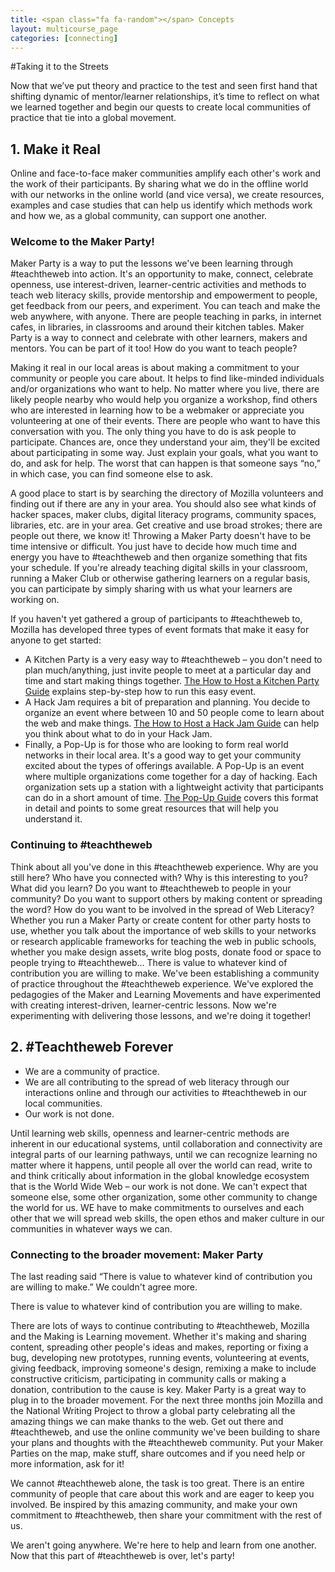 ```yaml
---
title: <span class="fa fa-random"></span> Concepts
layout: multicourse_page
categories: [connecting]
---
```


#Taking it to the Streets

Now that we’ve put theory and practice to the test and seen first hand that shifting dynamic of mentor/learner relationships, it’s time to reflect on what we learned together and begin our quests to create local communities of practice that tie into a global movement.

## 1. Make it Real

Online and face-to-face maker communities amplify each other's work and the work of their participants. By sharing what we do in the offline world with our networks in the online world (and vice versa), we create resources, examples and case studies that can help us identify which methods work and how we, as a global community, can support one another.

### Welcome to the Maker Party!
Maker Party is a way to put the lessons we've been learning through #teachtheweb into action. It's an opportunity to make, connect, celebrate openness, use interest-driven, learner-centric activities and methods to teach web literacy skills, provide mentorship and empowerment to people, get feedback from our peers, and experiment.
You can teach and make the web anywhere, with anyone. There are people teaching in parks, in internet cafes, in libraries, in classrooms and around their kitchen tables. Maker Party is a way to connect and celebrate with other learners, makers and mentors. You can be part of it too!
How do you want to teach people?

Making it real in our local areas is about making a commitment to your community or people you care about. It helps to find like-minded  individuals and/or organizations who want to help. No matter where you live, there are likely people nearby who would help you organize a workshop, find others who are interested in learning how to be a webmaker or appreciate you volunteering at one of their events. There are people who want to have this conversation with you.
The only thing you have to do is ask people to participate. Chances are, once they understand your aim, they'll be excited about participating in some way. Just explain your goals, what you want to do, and ask for help. The worst that can happen is that someone says “no,” in which  case, you can find someone else to ask.

A good place to start is by searching the directory of Mozilla volunteers and finding out if there are any in your area. You should also see what kinds of hacker spaces, maker clubs, digital literacy programs, community spaces, libraries, etc. are in your area. Get creative and use broad strokes; there are people out there, we know it!
Throwing a Maker Party doesn't have to be time intensive or difficult. You just have to decide how much time and energy you have to #teachtheweb and then organize something that fits your schedule. If you're already teaching digital skills in your classroom, running a Maker Club or otherwise gathering learners on a regular basis, you can participate by simply sharing with us what your learners are working on.

If you haven't yet gathered a group of participants to #teachtheweb to, Mozilla has developed three types of event formats that make it easy for anyone to get started:

* A Kitchen Party is a very easy way to #teachtheweb – you don't need to plan much/anything, just invite people to meet at a particular day and time and start making things together. [The How to Host a Kitchen Party Guide](https://thimble.webmaker.org/p/l0ui/) explains step-by-step how to run this easy event.
* A Hack Jam requires a bit of preparation and planning. You decide to organize an event where between 10 and 50 people come to learn about the web and make things. [The How to Host a Hack Jam Guide](https://thimble.webmaker.org/p/l05e/) can help you think about what to do in your Hack Jam.
* Finally, a Pop-Up is for those who are looking to form real world networks in their local area. It's a good way to get your community excited about the types of offerings available. A Pop-Up is an event where multiple organizations come together for a day of hacking. Each organization sets up a station with a lightweight activity that participants can do in a short amount of time. [The Pop-Up Guide](https://thimble.webmaker.org/p/l05w/) covers this format in detail and points to some great resources that will help you understand it. 

### Continuing to #teachtheweb
Think about all you've done in this #teachtheweb experience. Why are you still here? Who have you connected with? Why is this interesting to you? What did you learn? Do you want to #teachtheweb to people in your community? Do you want to support others by making content or spreading the word? How do you want to be involved in the spread of Web Literacy?
Whether you run a Maker Party or create content for other party hosts to use, whether you talk about the importance of web skills to your networks or research applicable frameworks for teaching the web in public schools, whether you make design assets, write blog posts, donate food or space to people trying to #teachtheweb... There is value to whatever kind of contribution you are willing to make.
We've been establishing a community of practice throughout the #teachtheweb experience. We've explored the pedagogies of the Maker and Learning Movements and have experimented with creating interest-driven, learner-centric lessons. Now we're experimenting with delivering those lessons, and we're doing it together!

## 2. #Teachtheweb Forever

- We are a community of practice.
- We are all contributing to the spread of web literacy through our interactions online and through our activities to #teachtheweb in our local communities.
- Our work is not done.

Until learning web skills, openness and learner-centric methods are inherent in our educational systems, until collaboration and connectivity are integral parts of our learning pathways, until we can recognize learning no matter where it happens, until people all over the world can read, write to and think critically about information in the global knowledge ecosystem that is the World Wide Web – our work is not done.
We can't expect that someone else, some other organization, some other community to change the world for us. WE have to make commitments to ourselves and each other that we will spread web skills, the open ethos and maker culture in our communities in whatever ways we can.

### Connecting to the broader movement: Maker Party
The last reading said “There is value to whatever kind of contribution you are willing to make.” We couldn't agree more.

There is value to whatever kind of contribution you are willing to make.

There are lots of ways to continue contributing to #teachtheweb, Mozilla and the Making is Learning movement. Whether it's making and sharing content, spreading other people's ideas and makes, reporting or fixing a bug, developing new prototypes, running events, volunteering at events, giving feedback, improving someone's design, remixing a make to include constructive criticism, participating in community calls or making a donation, contribution to the cause is key.
Maker Party is a great way to plug in to the broader movement. For the next three months join Mozilla and the National Writing Project to throw a global party celebrating all the amazing things we can make thanks to the web. Get out there and #teachtheweb, and use the online community we've been building to share your plans and thoughts with the #teachtheweb community. Put your Maker Parties on the map, make stuff, share outcomes and if you need help or more information, ask for it!

We cannot #teachtheweb alone, the task is too great. There is an entire community of people that care about this work and are eager to keep you involved. Be inspired by this amazing community, and make your own commitment to #teachtheweb, then share your commitment with the rest of us. 

We aren't going anywhere. We're here to help and learn from one another. Now that this part of #teachtheweb is over, let's party!
